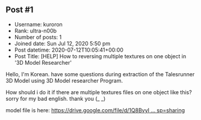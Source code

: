 ## Post #1
- Username: kuroron
- Rank: ultra-n00b
- Number of posts: 1
- Joined date: Sun Jul 12, 2020 5:50 pm
- Post datetime: 2020-07-12T10:05:41+00:00
- Post Title: [HELP] How to reversing multiple textures on one object in '3D Model Researcher'

Hello, I'm Korean.
have some questions during extraction of the Talesrunner 3D Model using 3D Model researcher Program.

How should i do it if there are multiple textures files on one object like this?
sorry for my bad english. thank you (_ _)

model file is here: [https://drive.google.com/file/d/1Q8BvyI ... sp=sharing](https://drive.google.com/file/d/1Q8BvyIY4OHYOXbJiUc30Pf0wLMg6rtnA/view?usp=sharing)
